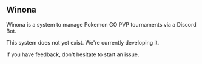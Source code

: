 Winona 
------

Winona is a system to manage Pokemon GO PVP tournaments via a Discord Bot.

This system does not yet exist. We're currently developing it.

If you have feedback, don't hesitate to start an issue.

